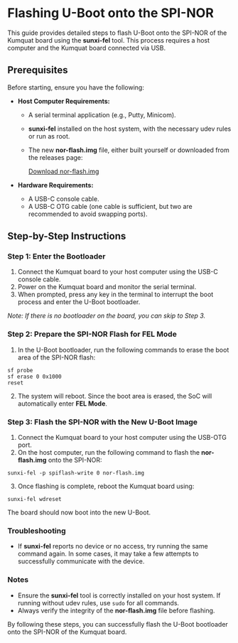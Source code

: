 # Flashing U-Boot onto the SPI-NOR

This guide provides detailed steps to flash U-Boot onto the SPI-NOR of the Kumquat board using the **sunxi-fel** tool. This process requires a host computer and the Kumquat board connected via USB.

## Prerequisites

Before starting, ensure you have the following:

- **Host Computer Requirements:**
  - A serial terminal application (e.g., Putty, Minicom).
  - **sunxi-fel** installed on the host system, with the necessary udev rules or run as root.
  - The new **nor-flash.img** file, either built yourself or downloaded from the releases page:
    
    [Download nor-flash.img](https://git.netcubesystems.at/NetCube-Systems-Austria/kumquat-buildroot-releases/releases)

- **Hardware Requirements:**
  - A USB-C console cable.
  - A USB-C OTG cable (one cable is sufficient, but two are recommended to avoid swapping ports).

## Step-by-Step Instructions

### Step 1: Enter the Bootloader

1. Connect the Kumquat board to your host computer using the USB-C console cable.
2. Power on the Kumquat board and monitor the serial terminal.
3. When prompted, press any key in the terminal to interrupt the boot process and enter the U-Boot bootloader.

*Note: If there is no bootloader on the board, you can skip to Step 3.*

### Step 2: Prepare the SPI-NOR Flash for FEL Mode

1. In the U-Boot bootloader, run the following commands to erase the boot area of the SPI-NOR flash:

```
sf probe
sf erase 0 0x1000
reset
```

2. The system will reboot. Since the boot area is erased, the SoC will automatically enter **FEL Mode**.

### Step 3: Flash the SPI-NOR with the New U-Boot Image

1. Connect the Kumquat board to your host computer using the USB-OTG port.
2. On the host computer, run the following command to flash the **nor-flash.img** onto the SPI-NOR:

```
sunxi-fel -p spiflash-write 0 nor-flash.img
```

3. Once flashing is complete, reboot the Kumquat board using:

```
sunxi-fel wdreset
```

   The board should now boot into the new U-Boot.

### Troubleshooting

- If **sunxi-fel** reports no device or no access, try running the same command again. In some cases, it may take a few attempts to successfully communicate with the device.

### Notes

- Ensure the **sunxi-fel** tool is correctly installed on your host system. If running without udev rules, use `sudo` for all commands.
- Always verify the integrity of the **nor-flash.img** file before flashing.

By following these steps, you can successfully flash the U-Boot bootloader onto the SPI-NOR of the Kumquat board.

